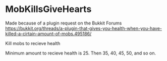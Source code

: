 # MobKillsGiveHearts
Made because of a plugin request on the Bukkit Forums https://bukkit.org/threads/a-plugin-that-gives-you-health-when-you-have-killed-a-cirtain-amount-of-mobs.495186/

Kill mobs to recieve health

Minimum amount to recieve health is 25. Then 35, 40, 45, 50, and so on.
